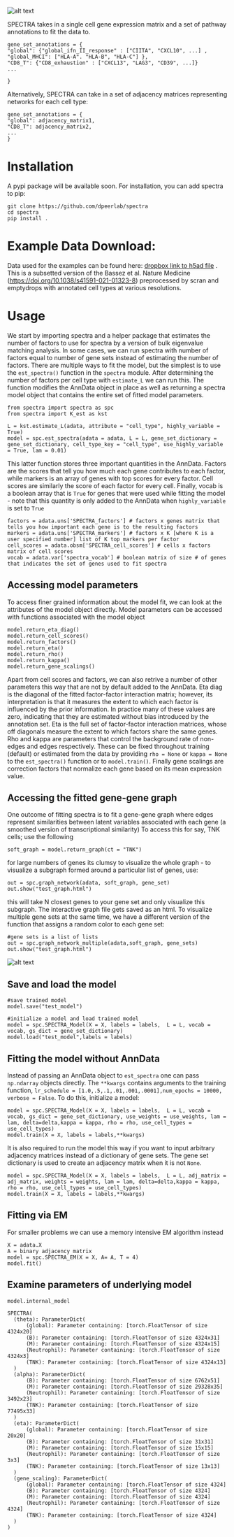 
![alt text](img/spectra_img.png?raw=true)

SPECTRA takes in a single cell gene expression matrix and a set of pathway annotations to fit the data to. 

```
gene_set_annotations = {
"global": {"global_ifn_II_response" : ["CIITA", "CXCL10", ...] , "global_MHCI": ["HLA-A". "HLA-B", "HLA-C"] },
"CD8_T": {"CD8_exhaustion" : ["CXCL13", "LAG3", "CD39", ...]}
... 

}
```

Alternatively, SPECTRA can take in a set of adjacency matrices representing networks for each cell type:

```
gene_set_annotations = {
"global": adjacency_matrix1,
"CD8_T": adjacency_matrix2,
...
}
```


# Installation 
A pypi package will be available soon. For installation, you can add spectra to pip:  
 
```
git clone https://github.com/dpeerlab/spectra
cd spectra
pip install . 

```
# Example Data Download:
Data used for the examples can be found here: [dropbox link to h5ad file](https://www.dropbox.com/s/jm49egj7lhe83fe/Bassez_10k_subset_scran.h5ad?dl=0) . This is a subsetted version of the Bassez et al. Nature Medicine (https://doi.org/10.1038/s41591-021-01323-8) preprocessed by scran and emptydrops with annotated cell types at various resolutions.


# Usage
We start by importing spectra and a helper package that estimates the number of factors to use for spectra by a version of bulk eigenvalue matching analysis. In some cases, we can run spectra with number of factors equal to number of gene sets instead of estimating the number of factors. There are multiple ways to fit the model, but the simplest is to use the `est_spectra()` function in the `spectra` module. After determining the number of factors per cell type with `estimate_L` we can run this. The function modifies the AnnData object in place as well as returning a spectra model object that contains the entire set of fitted model parameters. 
```
from spectra import spectra as spc
from spectra import K_est as kst 

L = kst.estimate_L(adata, attribute = "cell_type", highly_variable = True)
model = spc.est_spectra(adata = adata, L = L, gene_set_dictionary = gene_set_dictionary, cell_type_key = "cell_type", use_highly_variable = True, lam = 0.01)
```
This latter function stores three important quantities in the AnnData. Factors are the scores that tell you how much each gene contributes to each factor, while markers is an array of genes with top scores for every factor. Cell scores are similarly the score of each factor for every cell. Finally, vocab is a boolean array that is `True` for genes that were used while fitting the model - note that this quantity is only added to the AnnData when `highly_variable` is set to `True`  
```
factors = adata.uns['SPECTRA_factors'] # factors x genes matrix that tells you how important each gene is to the resulting factors
markers = adata.uns['SPECTRA_markers'] # factors x K [where K is a user specified number] list of K top markers per factor
cell_scores = adata.obsm['SPECTRA_cell_scores'] # cells x factors matrix of cell scores
vocab = adata.var['spectra_vocab'] # boolean matrix of size # of genes that indicates the set of genes used to fit spectra 
```

## Accessing model parameters
To access finer grained information about the model fit, we can look at the attributes of the model object directly. Model parameters can be accessed with functions associated with the model object
```
model.return_eta_diag()
model.return_cell_scores()
model.return_factors() 
model.return_eta()
model.return_rho()
model.return_kappa()
model.return_gene_scalings()
```
Apart from cell scores and factors, we can also retrive a number of other parameters this way that are not by default added to the AnnData. Eta diag is the diagonal of the fitted factor-factor interaction matrix; however, its interpretation is that it measures the extent to which each factor is influenced by the prior information. In practice many of these values are zero, indicating that they are estimated without bias introduced by the annotation set. Eta is the full set of factor-factor interaction matrices, whose off diagonals measure the extent to which factors share the same genes. Rho and kappa are parameters that control the background rate of non-edges and edges respectively. These can be fixed throughout training (default) or estimated from the data by providing `rho = None` or `kappa = None` to the `est_spectra()` function  or to `model.train()`. Finally gene scalings are correction factors that normalize each gene based on its mean expression value. 

## Accessing the fitted gene-gene graph
One outcome of fitting spectra is to fit a gene-gene graph where edges represent similarities between latent variables associated with each gene (a smoothed version of transcriptional similarity) 
To access this for say, TNK cells; use the following
```
soft_graph = model.return_graph(ct = "TNK")
```
for large numbers of genes its clumsy to visualize the whole graph - to visualize a subgraph formed around a particular list of genes, use:
```
out = spc.graph_network(adata, soft_graph, gene_set)
out.show("test_graph.html")
```
this will take N closest genes to your gene set and only visualize this subgraph. The interactive graph file gets saved as an html. To visualize multiple gene sets at the same time, we have a different version of the function that assigns a random color to each gene set: 
```
#gene sets is a list of lists
out = spc.graph_network_multiple(adata,soft_graph, gene_sets)
out.show("test_graph.html")
``` 
![alt text](img/graph_img.png?raw=true)

## Save and load the model
```
#save trained model
model.save("test_model")

#initialize a model and load trained model
model = spc.SPECTRA_Model(X = X, labels = labels,  L = L, vocab = vocab, gs_dict = gene_set_dictionary)
model.load("test_model",labels = labels) 
```

## Fitting the model without AnnData
Instead of passing an AnnData object to `est_spectra` one can pass `np.ndarray` objects directly. The `**kwargs` contains arguments to the training function, `lr_schedule = [1.0,.5,.1,.01,.001,.0001],num_epochs = 10000, verbose = False`. To do this, initialize a model:
```
model = spc.SPECTRA_Model(X = X, labels = labels,  L = L, vocab = vocab, gs_dict = gene_set_dictionary, use_weights = use_weights, lam = lam, delta=delta,kappa = kappa, rho = rho, use_cell_types = use_cell_types)
model.train(X = X, labels = labels,**kwargs)
```
It is also required to run the model this way if you want to input arbitrary adjacency matrices instead of a dictionary of gene sets. The gene set dictionary is used to create an adjacency matrix when it is not `None`. 
```
model = spc.SPECTRA_Model(X = X, labels = labels,  L = L, adj_matrix = adj_matrix, weights = weights, lam = lam, delta=delta,kappa = kappa, rho = rho, use_cell_types = use_cell_types)
model.train(X = X, labels = labels,**kwargs)
```


## Fitting via EM 
For smaller problems we can use a memory intensive EM algorithm instead
```
X = adata.X 
A = binary adjacency matrix 
model = spc.SPECTRA_EM(X = X, A= A, T = 4)
model.fit()
```

## Examine parameters of underlying model
```
model.internal_model

SPECTRA(
  (theta): ParameterDict(
      (global): Parameter containing: [torch.FloatTensor of size 4324x20]
      (B): Parameter containing: [torch.FloatTensor of size 4324x31]
      (M): Parameter containing: [torch.FloatTensor of size 4324x15]
      (Neutrophil): Parameter containing: [torch.FloatTensor of size 4324x3]
      (TNK): Parameter containing: [torch.FloatTensor of size 4324x13]
  )
  (alpha): ParameterDict(
      (B): Parameter containing: [torch.FloatTensor of size 6762x51]
      (M): Parameter containing: [torch.FloatTensor of size 29328x35]
      (Neutrophil): Parameter containing: [torch.FloatTensor of size 3492x23]
      (TNK): Parameter containing: [torch.FloatTensor of size 77495x33]
  )
  (eta): ParameterDict(
      (global): Parameter containing: [torch.FloatTensor of size 20x20]
      (B): Parameter containing: [torch.FloatTensor of size 31x31]
      (M): Parameter containing: [torch.FloatTensor of size 15x15]
      (Neutrophil): Parameter containing: [torch.FloatTensor of size 3x3]
      (TNK): Parameter containing: [torch.FloatTensor of size 13x13]
  )
  (gene_scaling): ParameterDict(
      (global): Parameter containing: [torch.FloatTensor of size 4324]
      (B): Parameter containing: [torch.FloatTensor of size 4324]
      (M): Parameter containing: [torch.FloatTensor of size 4324]
      (Neutrophil): Parameter containing: [torch.FloatTensor of size 4324]
      (TNK): Parameter containing: [torch.FloatTensor of size 4324]
  )
)

```
